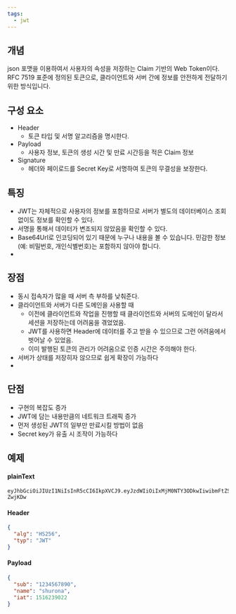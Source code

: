 ```yaml
---
tags:
  - jwt
---
```


## 개념
json 포맷을 이용하여서 사용자의 속성을 저장하는 Claim 기반의 Web Token이다.
RFC 7519 표준에 정의된 토큰으로, 클라이언트와 서버 간에 정보를 안전하게 전달하기 위한 방식입니다.

## 구성 요소
- Header
	- 토큰 타입 및 서명 알고리즘을 명시한다.
- Payload
	- 사용자 정보, 토큰의 생성 시간 및 만료 시간등을 적은 Claim 정보
- Signature
	- 헤더와 페이로드를 Secret Key로 서명하여 토큰의 무결성을 보장한다.

## 특징
- JWT는 자체적으로 사용자의 정보를 포함하므로 서버가 별도의 데이터베이스 조회 없이도 정보를 확인할 수 있다.
- 서명을 통해서 데이터가 변조되지 않았음을 확인할 수 있다.
- Base64Url로 인코딩되어 있기 때문에 누구나 내용을 볼 수 있습니다. 민감한 정보(예: 비밀번호, 개인식별번호)는 포함하지 않아야 합니다.
- 
## 장점
- 동시 접속자가 많을 때 서버 측 부하를 낮춰준다.
- 클라이언트와 서버가 다른 도메인을 사용할 때
    - 이전에 클라이언트와 작업을 진행할 때 클라이언트와 서버의 도메인이 달라서 세션을 저장하는데 어려움을 겪었었음. 
    - JWT를 사용하면 Header에 데이터를 주고 받을 수 있으므로 그런 어려움에서 벗어날 수 있었음.
    - 이미 발행된 토큰의 관리가 어려움으로 인증 시간은 주의해야 한다.
- 서버가 상태를 저장히자 않으므로 쉽게 확장이 가능하다
- 
## 단점
- 구현의 복잡도 증가
- JWT에 담는 내용만큼의 네트워크 트래픽 증가
- 먼저 생성된 JWT의 일부만 만료시킬 방법이 없음
- Secret key가 유출 시 조작이 가능하다

## 예제
#### plainText
``` text
eyJhbGciOiJIUzI1NiIsInR5cCI6IkpXVCJ9.eyJzdWIiOiIxMjM0NTY3ODkwIiwibmFtZSI6InNodXJvbmEiLCJpYXQiOjE1MTYyMzkwMjJ9.AHwLx7IdKbPjlql0SpT0k5DR8kNZ7W48H2_d-ZwjKDw
```
#### Header
```Json
{
  "alg": "HS256",
  "typ": "JWT"
}
```
#### Payload
```Json
{
  "sub": "1234567890",
  "name": "shurona",
  "iat": 1516239022
}
```
